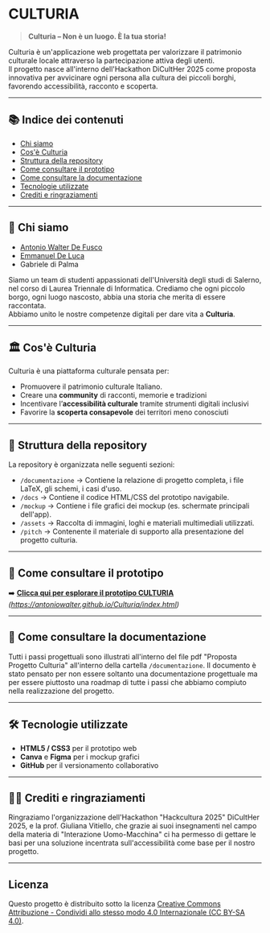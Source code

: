 # CULTURIA

> **Culturia – Non è un luogo. È la tua storia!**

Culturia è un'applicazione web progettata per valorizzare il patrimonio culturale locale attraverso la partecipazione attiva degli utenti.  
Il progetto nasce all'interno dell'Hackathon DiCultHer 2025 come proposta innovativa per avvicinare ogni persona alla cultura dei piccoli borghi, favorendo accessibilità, racconto e scoperta.

---

## 📚 Indice dei contenuti
- [Chi siamo](#chi-siamo)
- [Cos'è Culturia](#cosè-culturia)
- [Struttura della repository](#struttura-della-repository)
- [Come consultare il prototipo](#come-consultare-il-prototipo)
- [Come consultare la documentazione](#come-consultare-la-documentazione)
- [Tecnologie utilizzate](#tecnologie-utilizzate)
- [Crediti e ringraziamenti](#crediti-e-ringraziamenti)

---

## 👥 Chi siamo

- [Antonio Walter De Fusco](https://www.linkedin.com/in/antonio-walter-de-fusco/)
- [Emmanuel De Luca](https://www.linkedin.com/in/emmanuel-de-luca/)
- Gabriele di Palma

Siamo un team di studenti appassionati dell'Università degli studi di Salerno, nel corso di Laurea Triennale di Informatica. 
Crediamo che ogni piccolo borgo, ogni luogo nascosto, abbia una storia che merita di essere raccontata.  
Abbiamo unito le nostre competenze digitali per dare vita a **Culturia**.

---

## 🏛️ Cos'è Culturia

Culturia è una piattaforma culturale pensata per:
- Promuovere il patrimonio culturale Italiano.
- Creare una **community** di racconti, memorie e tradizioni
- Incentivare l’**accessibilità culturale** tramite strumenti digitali inclusivi
- Favorire la **scoperta consapevole** dei territori meno conosciuti


---

## 📂 Struttura della repository

La repository è organizzata nelle seguenti sezioni:

- `/documentazione` → Contiene la relazione di progetto completa, i file LaTeX, gli schemi, i casi d'uso.
- `/docs` → Contiene il codice HTML/CSS del prototipo navigabile.
- `/mockup` → Contiene i file grafici dei mockup (es. schermate principali dell'app).
- `/assets` → Raccolta di immagini, loghi e materiali multimediali utilizzati.
- `/pitch` → Contenente il materiale di supporto alla presentazione del progetto culturia.

---

## 🚀 Come consultare il prototipo

➡️ **[Clicca qui per esplorare il prototipo CULTURIA](#)**  
*(https://antoniowalter.github.io/Culturia/index.html)*


---

## 📖 Come consultare la documentazione

Tutti i passi progettuali sono illustrati all'interno del file pdf "Proposta Progetto Culturia" all'interno della cartella `/documentazione`. Il documento è stato pensato per non essere soltanto una documentazione progettuale ma per essere piuttosto una roadmap di tutte i passi che abbiamo compiuto nella realizzazione del progetto.

---

## 🛠️ Tecnologie utilizzate

- **HTML5 / CSS3** per il prototipo web
- **Canva** e **Figma** per i mockup grafici
- **GitHub** per il versionamento collaborativo

---

## 🙏🏻 Crediti e ringraziamenti

Ringraziamo l'organizzazione dell'Hackathon "Hackcultura 2025" DiCultHer 2025, e la prof. Giuliana Vitiello, che grazie ai suoi insegnamenti nel campo della materia di "Interazione Uomo-Macchina" ci ha permesso di gettare le basi per una soluzione incentrata sull'accessibilità come base per il nostro progetto.

---
## Licenza

Questo progetto è distribuito sotto la licenza [Creative Commons Attribuzione - Condividi allo stesso modo 4.0 Internazionale (CC BY-SA 4.0)](https://creativecommons.org/licenses/by-sa/4.0/deed.it).
